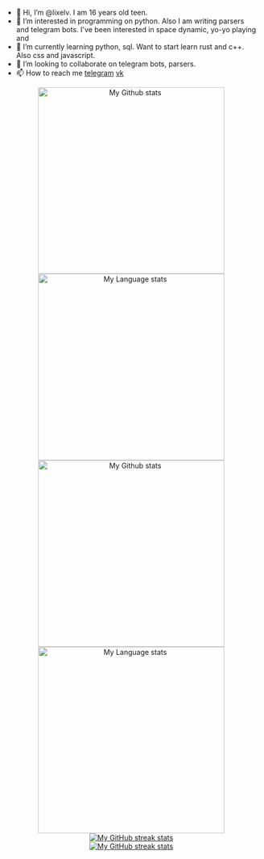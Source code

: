 - 👋 Hi, I’m @lixelv. I am 16 years old teen.
- 👀 I’m interested in programming on python. Also I am writing parsers and telegram bots. I've been interested in space dynamic, yo-yo playing and 
- 🌱 I’m currently learning python, sql. Want to start learn rust and c++. Also css and javascript.
- 💞️ I’m looking to collaborate on telegram bots, parsers.
- 📫 How to reach me [telegram](https://t.me/simeonlimon) [vk](https://vk.com/lixel_v)

<!-- GRS (Light Mode) -->
<div align="center">
  <a href="https://github.com/lixelv#gh-light-mode-only">
    <img
      src="https://github-readme-stats-steel-omega.vercel.app/api?username=lixelv&show_icons=true&include_all_commits=true&hide_border=true&number_format=long&rank_icon=percentile&show=reviews,discussions_started,discussions_answered,prs_merged,prs_merged_percentage#gh-light-mode-only"
      alt="My Github stats"
      height="370"
    />
  </a>
  <a href="https://github.com/lixelv#gh-light-mode-only">
    <img
      src="https://github-readme-stats-steel-omega.vercel.app/api/top-langs/?username=lixelv&layout=pie&hide_border=true&langs_count=10#gh-light-mode-only"
      alt="My Language stats"
      height="370"
    />
  </a>
</div>

<!-- GRS (Dark Mode) -->
<div align="center">
  <a href="https://github.com/lixelv#gh-dark-mode-only">
    <img
      src="https://github-readme-stats-steel-omega.vercel.app/api?username=lixelv&show_icons=true&include_all_commits=true&icon_color=2d77dc&title_color=2d77dc&text_color=ffffff&bg_color=0d1117&hide_border=true&number_format=long&rank_icon=percentile&show=reviews,discussions_started,discussions_answered,prs_merged,prs_merged_percentage#gh-dark-mode-only"
      alt="My Github stats"
      height="370"
    />
  </a>
  <a href="https://github.com/lixelv#gh-dark-mode-only">
    <img
      src="https://github-readme-stats-steel-omega.vercel.app/api/top-langs/?username=lixelv&layout=pie&icon_color=2d77dc&title_color=2d77dc&text_color=ffffff&bg_color=0d1117&hide_border=true&langs_count=10#gh-dark-mode-only"
      alt="My Language stats"
      height="370"
    />
  </a>
</div>

<!-- Streal stats (Light mode) -->
<div align="center">
  <a href="https://github.com/lixelv#gh-light-mode-only">
    <img
       src="https://github-readme-streak-stats-phi-opal.vercel.app/?user=lixelv&locale=en&type=svg&hide_border=true&fire=2d77dc&ring=2d77dc&currStreakLabel=000000"
       alt="My GitHub streak stats"
     />
  </a>
</div>


<!-- Streal stats (Dark mode) -->
<div align="center">
  <a href="https://github.com/lixelv#gh-dark-mode-only">
    <img
       src="https://github-readme-streak-stats-phi-opal.vercel.app/?user=lixelv&background=0d1117&currStreakNum=ffffff&sideNums=ffffff&currStreakLabel=ffffff&sideLabels=ffffff&dates=ffffff&fire=2d77dc&ring=2d77dc&locale=en&type=svg&hide_border=true"
       alt="My GitHub streak stats"
     />
  </a>
</div>
